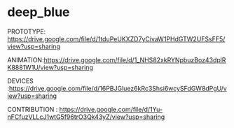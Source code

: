 # deep_blue    
PROTOTYPE: https://drive.google.com/file/d/1tduPeUKXZD7yCivaW1PHdGTW2UFSsFF5/view?usp=sharing



ANIMATION:https://drive.google.com/file/d/1_NHS82xkRYNpbuzBoz43dplRK8881W1U/view?usp=sharing




DEVICES :https://drive.google.com/file/d/16PBJGluez6kRc3Shsi6wcySFdGW8dPgU/view?usp=sharing





CONTRIBUTION : https://drive.google.com/file/d/1Yu-nFCfuzVLLcJ1wtG5f96trO3Qk43yZ/view?usp=sharing


